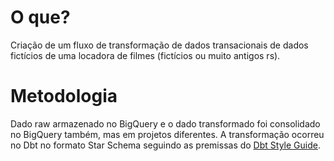# O que?

Criação de um fluxo de transformação de dados transacionais de dados fictícios de uma locadora de filmes (fictícios ou muito antigos rs). 

# Metodologia

Dado raw armazenado no BigQuery e o dado transformado foi consolidado no BigQuery também, mas em projetos diferentes.
A transformação ocorreu no Dbt no formato Star Schema seguindo as premissas do [Dbt Style Guide](https://docs.getdbt.com/best-practices/how-we-style/1-how-we-style-our-dbt-models).
